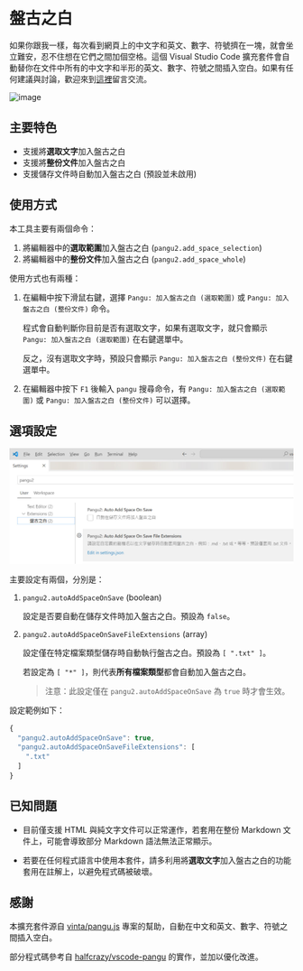 # 盤古之白

如果你跟我一樣，每次看到網頁上的中文字和英文、數字、符號擠在一塊，就會坐立難安，忍不住想在它們之間加個空格。這個 Visual Studio Code 擴充套件會自動替你在文件中所有的中文字和半形的英文、數字、符號之間插入空白。如果有任何建議與討論，歡迎來到[這裡](https://github.com/doggy8088/vscode-pangu2/issues)留言交流。

![image](https://i.imgur.com/7JwcbUn.gif)


## 主要特色

* 支援將**選取文字**加入盤古之白
* 支援將**整份文件**加入盤古之白
* 支援儲存文件時自動加入盤古之白 (預設並未啟用)

## 使用方式

本工具主要有兩個命令：

1. 將編輯器中的**選取範圍**加入盤古之白 (`pangu2.add_space_selection`)
2. 將編輯器中的**整份文件**加入盤古之白 (`pangu2.add_space_whole`)

使用方式也有兩種：

1. 在編輯中按下滑鼠右鍵，選擇 `Pangu: 加入盤古之白 (選取範圍)` 或 `Pangu: 加入盤古之白 (整份文件)` 命令。

    程式會自動判斷你目前是否有選取文字，如果有選取文字，就只會顯示 `Pangu: 加入盤古之白 (選取範圍)` 在右鍵選單中。

    反之，沒有選取文字時，預設只會顯示 `Pangu: 加入盤古之白 (整份文件)` 在右鍵選單中。

2. 在編輯器中按下 `F1` 後輸入 `pangu` 搜尋命令，有 `Pangu: 加入盤古之白 (選取範圍)` 或 `Pangu: 加入盤古之白 (整份文件)` 可以選擇。

## 選項設定

![images](images/settings.jpg)

主要設定有兩個，分別是：

1. `pangu2.autoAddSpaceOnSave` (boolean)

    設定是否要自動在儲存文件時加入盤古之白。預設為 `false`。

2. `pangu2.autoAddSpaceOnSaveFileExtensions` (array)

    設定僅在特定檔案類型儲存時自動執行盤古之白。預設為 `[ ".txt" ]`。

    若設定為 `[ "*" ]`，則代表**所有檔案類型**都會自動加入盤古之白。

    > 注意：此設定僅在 `pangu2.autoAddSpaceOnSave` 為 `true` 時才會生效。

設定範例如下：

```js
{
  "pangu2.autoAddSpaceOnSave": true,
  "pangu2.autoAddSpaceOnSaveFileExtensions": [
    ".txt"
  ]
}
```

## 已知問題

* 目前僅支援 HTML 與純文字文件可以正常運作，若套用在整份 Markdown 文件上，可能會導致部分 Markdown 語法無法正常顯示。

* 若要在任何程式語言中使用本套件，請多利用將**選取文字**加入盤古之白的功能套用在註解上，以避免程式碼被破壞。

## 感謝

本擴充套件源自 [vinta/pangu.js](https://github.com/vinta/pangu.js) 專案的幫助，自動在中文和英文、數字、符號之間插入空白。

部分程式碼參考自 [halfcrazy/vscode-pangu](https://github.com/halfcrazy/vscode-pangu) 的實作，並加以優化改進。
